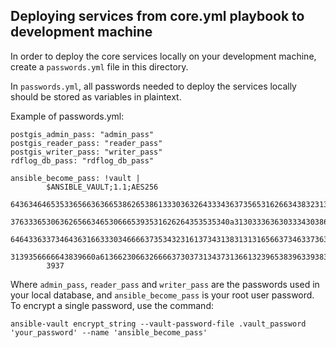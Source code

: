 ## Deploying services from core.yml playbook to development machine

In order to deploy the core services locally on your development machine, create a `passwords.yml` file in this directory.
	
In `passwords.yml`, all passwords needed to deploy the services locally should be stored as variables in plaintext.

Example of passwords.yml:

	postgis_admin_pass: "admin_pass"
	postgis_reader_pass: "reader_pass"
	postgis_writer_pass: "writer_pass"
	rdflog_db_pass: "rdflog_db_pass"

	ansible_become_pass: !vault |
			$ANSIBLE_VAULT;1.1;AES256
			64363464653533656636366538626538613330363264333436373565316266343832313933333766
			3763336530636265663465306665393531626264353535340a313033363630333430386462626262
			64643363373464363166333034666637353432316137343138313131656637346337363435663834
			3139356666643839660a613662306632666637303731343731366132396538396339383534333837
			3937

Where `admin_pass`, `reader_pass` and `writer_pass` are the passwords used in your local database, and `ansible_become_pass` is your root user password.
To encrypt a single password, use the command:

	ansible-vault encrypt_string --vault-password-file .vault_password 'your_password' --name 'ansible_become_pass'
